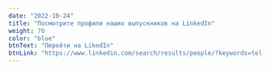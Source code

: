 ```yaml
---
date: "2022-10-24"
title: "Посмотрите профили наших выпускников на LinkedIn"
weight: 70
color: "blue"
btnText: "Перейти на LikedIn"
btnLink: "https://www.linkedin.com/search/results/people/?keywords=tel-ran&origin=CLUSTER_EXPANSION&page=100&sid=6nk"
---
```


